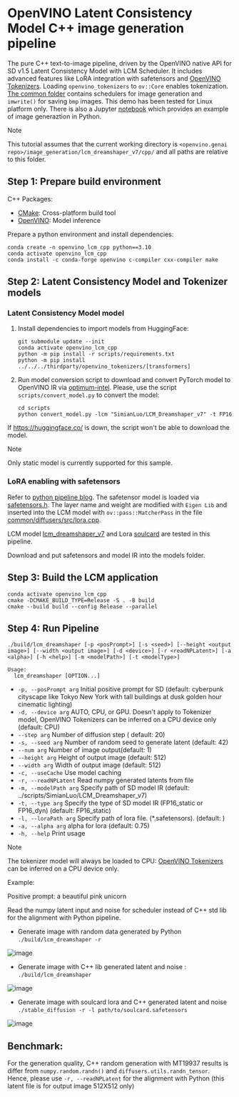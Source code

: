 # OpenVINO Latent Consistency Model C++ image generation  pipeline
The pure C++ text-to-image pipeline, driven by the OpenVINO native API for SD v1.5 Latent Consistency Model with LCM Scheduler. It includes advanced features like LoRA integration with safetensors and [OpenVINO Tokenizers](https://github.com/openvinotoolkit/openvino_tokenizers). Loading `openvino_tokenizers` to `ov::Core` enables tokenization. [The common folder](../../common/) contains schedulers for image generation and `imwrite()` for saving `bmp` images. This demo has been tested for Linux platform only. There is also a Jupyter [notebook](https://github.com/openvinotoolkit/openvino_notebooks/blob/main/notebooks/263-latent-consistency-models-image-generation/263-lcm-lora-controlnet.ipynb) which provides an example of image generaztion in Python.

> [!NOTE]
>This tutorial assumes that the current working directory is `<openvino.genai repo>/image_generation/lcm_dreamshaper_v7/cpp/` and all paths are relative to this folder.

## Step 1: Prepare build environment

C++ Packages:
* [CMake](https://cmake.org/download/): Cross-platform build tool
* [OpenVINO](https://docs.openvino.ai/2023.2/openvino_docs_install_guides_overview.html): Model inference

Prepare a python environment and install dependencies:
```shell
conda create -n openvino_lcm_cpp python==3.10
conda activate openvino_lcm_cpp
conda install -c conda-forge openvino c-compiler cxx-compiler make
```

## Step 2: Latent Consistency Model and Tokenizer models

### Latent Consistency Model model

1. Install dependencies to import models from HuggingFace:

    ```shell
    git submodule update --init
    conda activate openvino_lcm_cpp
    python -m pip install -r scripts/requirements.txt
    python -m pip install ../../../thirdparty/openvino_tokenizers/[transformers]
    ```

2. Run model conversion script to download and convert PyTorch model to OpenVINO IR via [optimum-intel](https://github.com/huggingface/optimum-intel). Please, use the script `scripts/convert_model.py` to convert the model:

    ```shell
    cd scripts
    python convert_model.py -lcm "SimianLuo/LCM_Dreamshaper_v7" -t FP16
    ```

If https://huggingface.co/ is down, the script won't be able to download the model.

> [!NOTE]
>Only static model is currently supported for this sample.

### LoRA enabling with safetensors

Refer to [python pipeline blog](https://blog.openvino.ai/blog-posts/enable-lora-weights-with-stable-diffusion-controlnet-pipeline).
The safetensor model is loaded via [safetensors.h](https://github.com/hsnyder/safetensors.h). The layer name and weight are modified with `Eigen Lib` and inserted into the LCM model with `ov::pass::MatcherPass` in the file [common/diffusers/src/lora.cpp](https://github.com/openvinotoolkit/openvino.genai/blob/master/image_generation/common/diffusers/src/lora.cpp).

LCM model [lcm_dreamshaper_v7](https://huggingface.co/SimianLuo/LCM_Dreamshaper_v7) and Lora [soulcard](https://civitai.com/models/67927?modelVersionId=72591) are tested in this pipeline.

Download and put safetensors and model IR into the models folder.

## Step 3: Build the LCM application

```shell
conda activate openvino_lcm_cpp
cmake -DCMAKE_BUILD_TYPE=Release -S . -B build
cmake --build build --config Release --parallel
```

## Step 4: Run Pipeline
```shell
./build/lcm_dreamshaper [-p <posPrompt>] [-s <seed>] [--height <output image>] [--width <output image>] [-d <device>] [-r <readNPLatent>] [-a <alpha>] [-h <help>] [-m <modelPath>] [-t <modelType>]

Usage:
  lcm_dreamshaper [OPTION...]
```

* `-p, --posPrompt arg` Initial positive prompt for SD  (default: cyberpunk cityscape like Tokyo New York  with tall buildings at dusk golden hour cinematic lighting)
* `-d, --device arg`    AUTO, CPU, or GPU. Doesn't apply to Tokenizer model, OpenVINO Tokenizers can be inferred on a CPU device only (default: CPU)
* `--step arg`          Number of diffusion step ( default: 20)
* `-s, --seed arg`      Number of random seed to generate latent (default: 42)
* `--num arg`           Number of image output(default: 1)
* `--height arg`        Height of output image (default: 512)
* `--width arg`         Width of output image (default: 512)
* `-c, --useCache`      Use model caching
* `-r, --readNPLatent`  Read numpy generated latents from file
* `-m, --modelPath arg` Specify path of SD model IR (default: ../scripts/SimianLuo/LCM_Dreamshaper_v7)
* `-t, --type arg`      Specify the type of SD model IR (FP16_static or FP16_dyn) (default: FP16_static)
* `-l, --loraPath arg`  Specify path of lora file. (*.safetensors). (default: )
* `-a, --alpha arg`     alpha for lora (default: 0.75)
* `-h, --help`          Print usage

> [!NOTE]
> The tokenizer model will always be loaded to CPU: [OpenVINO Tokenizers](https://github.com/openvinotoolkit/openvino_tokenizers) can be inferred on a CPU device only.

Example:

Positive prompt: a beautiful pink unicorn

Read the numpy latent input and noise for scheduler instead of C++ std lib for the alignment with Python pipeline.

* Generate image with random data generated by Python `./build/lcm_dreamshaper -r`

![image](./python_random.bmp)

* Generate image with C++ lib generated latent and noise : `./build/lcm_dreamshaper`

![image](./cpp_random.bmp)

* Generate image with soulcard lora and C++ generated latent and noise `./stable_diffusion -r -l path/to/soulcard.safetensors`

![image](./lora_cpp_random.bmp)

## Benchmark:

For the generation quality, C++ random generation with MT19937 results is differ from `numpy.random.randn()` and `diffusers.utils.randn_tensor`. Hence, please use `-r, --readNPLatent` for the alignment with Python (this latent file is for output image 512X512 only)
